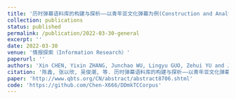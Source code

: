 ```yaml
---
title: '历时弹幕语料库的构建与探析——以青年亚文化弹幕为例(Construction and Analysis of Diachronic Bullet Corpus——Taking Youth Subculture Bullet as an Example)'
collection: publications
status: published
permalink: /publication/2022-03-30-general
excerpt: ''
date: 2022-03-30
venue: '情报探索（Information Research）'
paperurl: ''
authors: 'Xin CHEN, Yixin ZHANG, Junchao WU, Lingyu GUO, Zehui YU and Jing YANG*'
citation: '陈鑫, 张以欣, 吴俊潮, 等. 历时弹幕语料库的构建与探析——以青年亚文化弹幕为例[J]. 情报探索, 2022.'
paper: 'http://www.qbts.org/CN/abstract/abstract8706.shtml'
code: 'https://github.com/Chen-X666/DDmkTCCorpus'
---
```

